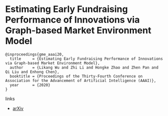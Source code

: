 # Estimating Early Fundraising Performance of Innovations via Graph-based Market Environment Model

```
@inproceedings{gme_aaai20,
  title     = {Estimating Early Fundraising Performance of Innovations via Graph-based Market Environment Model},
  author    = {Likang Wu and Zhi Li and Hongke Zhao and Zhen Pan and Qi Liu and Enhong Chen},
  booktitle = {Proceedings of the Thirty-Fourth Conference on Association for the Advancement of Artificial Intelligence (AAAI)},
  year      = {2020}
}
```

links
- [arXiv](https://arxiv.org/abs/1912.06767)
